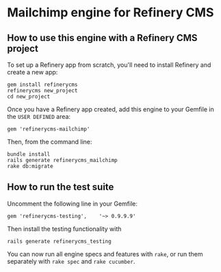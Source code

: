 # Mailchimp engine for Refinery CMS

## How to use this engine with a Refinery CMS project

To set up a Refinery app from scratch, you'll need to install Refinery and create a new app:

    gem install refinerycms
    refinerycms new_project
    cd new_project

Once you have a Refinery app created, add this engine to your Gemfile in the `USER DEFINED` area:

    gem 'refinerycms-mailchimp'
    
Then, from the command line:

    bundle install
    rails generate refinerycms_mailchimp
    rake db:migrate

## How to run the test suite

Uncomment the following line in your Gemfile:

    gem 'refinerycms-testing',    '~> 0.9.9.9'
    
Then install the testing functionality with
    
    rails generate refinerycms_testing
    
You can now run all engine specs and features with `rake`, or run them separately with `rake spec` and `rake cucumber`.